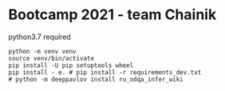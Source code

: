 # Bootcamp 2021 - team Chainik


python3.7 required
```
python -m venv venv
source venv/bin/activate
pip install -U pip setuptools wheel
pip install - e. # pip install -r requirements_dev.txt
# python -m deeppavlov install ru_odqa_infer_wiki
```

